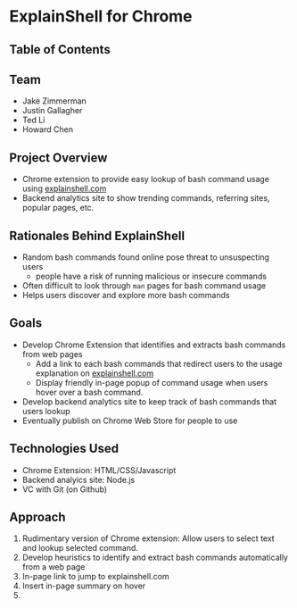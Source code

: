# ExplainShell for Chrome

## Table of Contents

## Team
- Jake Zimmerman
- Justin Gallagher
- Ted Li
- Howard Chen

## Project Overview
- Chrome extension to provide easy lookup of bash command usage using [explainshell.com][es]
- Backend analytics site to show trending commands, referring sites, popular pages, etc.

## Rationales Behind ExplainShell
- Random bash commands found online pose threat to unsuspecting users
    - people have a risk of running malicious or insecure commands
- Often difficult to look through `man` pages for bash command usage
- Helps users discover and explore more bash commands

## Goals
- Develop Chrome Extension that identifies and extracts bash commands from web pages
    - Add a link to each bash commands that redirect users to the usage explanation on [explainshell.com][es]
    - Display friendly in-page popup of command usage when users hover over a bash command.
- Develop backend analytics site to keep track of bash commands that users lookup
- Eventually publish on Chrome Web Store for people to use

## Technologies Used
- Chrome Extension: HTML/CSS/Javascript
- Backend analyics site: Node.js
- VC with Git (on Github)

## Approach
1. Rudimentary version of Chrome extension: Allow users to select text and lookup selected command.
1. Develop heuristics to identify and extract bash commands automatically from a web page
1. In-page link to jump to explainshell.com
1. Insert in-page summary on hover
1. 

[es]: http://www.explainshell.com/